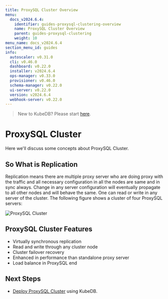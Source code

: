 ```yaml
---
title: ProxySQL Cluster Overview
menu:
  docs_v2024.6.4:
    identifier: guides-proxysql-clustering-overview
    name: ProxySQL Cluster Overview
    parent: guides-proxysql-clustering
    weight: 10
menu_name: docs_v2024.6.4
section_menu_id: guides
info:
  autoscaler: v0.31.0
  cli: v0.46.0
  dashboard: v0.22.0
  installer: v2024.6.4
  ops-manager: v0.33.0
  provisioner: v0.46.0
  schema-manager: v0.22.0
  ui-server: v0.22.0
  version: v2024.6.4
  webhook-server: v0.22.0
---
```


> New to KubeDB? Please start [here](/docs/v2024.6.4/README).

# ProxySQL Cluster

Here we'll discuss some concepts about ProxySQL Cluster.

## So What is Replication

Replication means there are multiple proxy server who are doing proxy with the traffic and all necessary configuration in all the nodes are same and in sync always. Change in any server configuration will eventually propagate to all other nodes and will behave the same. One can read or write in any server of the cluster. The following figure shows a cluster of four ProxySQL servers:

![ProxySQL Cluster](/docs/v2024.6.4/guides/proxysql/clustering/overview/images/proxy-cluster.png)


## ProxySQL Cluster Features

- Virtually synchronous replication
- Read and write through any cluster node
- Cluster failover recovery
- Enhanced in performance than standalone proxy server
- Load balance in ProxySQL end


## Next Steps

- [Deploy ProxySQL Cluster](/docs/v2024.6.4/guides/proxysql/clustering/proxysql-cluster/) using KubeDB.